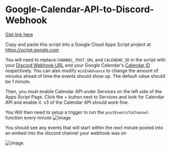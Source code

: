 # Google-Calendar-API-to-Discord-Webhook
[Gist link here](https://gist.github.com/DjMuffinTops/95aecdc07c9cbf4968cfe3037c7fa22a)

Copy and paste this script into a Google Cloud Apps Script project at https://script.google.com


You will need to replace  `CHANNEL_POST_URL` and `CALENDAR_ID` in the script with your [Discord Webhook URL](https://support.discord.com/hc/en-us/articles/228383668-Intro-to-Webhooks) and your Google Calendar's [Calendar ID](https://docs.simplecalendar.io/find-google-calendar-id/) respectively. You can also modify `minInAdvance` to change the amount of minutes ahead of time the events should show up. The default value should be 1 minute.

Then, you must enable Calendar API under Services on the left side of the Apps Script Page. Click the + button next to Services and look for Calendar API and enable it. v3 of the Calendar API should work fine.


You Will then need to setup a trigger to run the `postEventsToChannel` function every minute
![image](https://user-images.githubusercontent.com/68816695/133913045-da937bd5-c53f-4028-af5b-22874df2e798.png)

You should see any events that will start within the next minute posted into an embed into the discord channel your webhook was on


![image](https://user-images.githubusercontent.com/68816695/133913037-00a74fa2-0bf7-4652-9b83-cd9a4efa4b15.png)
